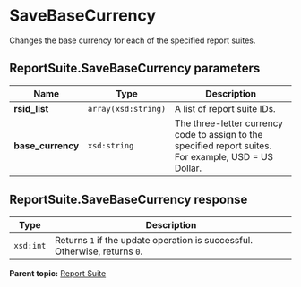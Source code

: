 # SaveBaseCurrency

Changes the base currency for each of the specified report suites.

## ReportSuite.SaveBaseCurrency parameters

|Name|Type|Description|
|----|----|-----------|
|**rsid_list** |`array(xsd:string)` |A list of report suite IDs.|
|**base_currency** |`xsd:string` |The three-letter currency code to assign to the specified report suites. For example, USD = US Dollar.|

## ReportSuite.SaveBaseCurrency response

|Type|Description|
|----|-----------|
|`xsd:int` |Returns `1` if the update operation is successful. Otherwise, returns `0`.|

**Parent topic:** [Report Suite](../../methods/report_suite/r_methods_reportsuite.md)

